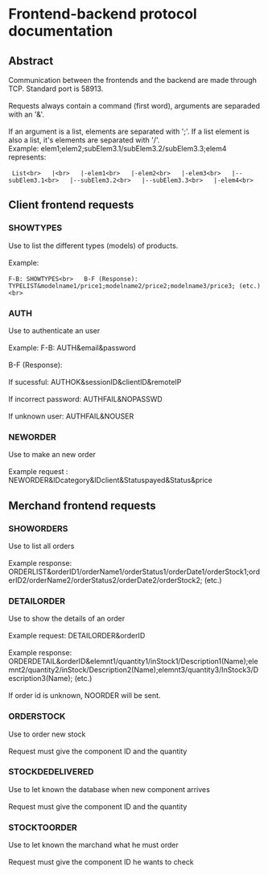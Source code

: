 # Frontend-backend protocol documentation
## Abstract
Communication between the frontends and the backend are made through TCP. Standard port is 58913.<br>  
Requests always contain a command (first word), arguments are separaded with an '&'.<br>  
If an argument is a list, elements are separated with ';'. If a list element is also a list, it's elements are separated with '/'.<br>
Example: 
elem1;elem2;subElem3.1/subElem3.2/subElem3.3;elem4 represents:<br>  
`  List<br>  
  |<br>  
  |-elem1<br>  
  |-elem2<br>  
  |-elem3<br>  
  |--subElem3.1<br>  
  |--subElem3.2<br>  
  |--subElem3.3<br>  
  |-elem4<br>  `
## Client frontend requests
### SHOWTYPES
Use to list the different types (models) of products.<br>  
Example:<br>  
  `F-B: SHOWTYPES<br>  
  B-F (Response): TYPELIST&modelname1/price1;modelname2/price2;modelname3/price3; (etc.) <br>`
### AUTH
Use to authenticate an user<br>  
Example:
  F-B: AUTH&email&password<br>  
  B-F (Response):<br>  
  If sucessful: AUTHOK&sessionID&clientID&remoteIP<br>  
  If incorrect password: AUTHFAIL&NOPASSWD<br>  
  If unknown user: AUTHFAIL&NOUSER<br>  
### NEWORDER
Use to make an new order <br>  
Example request : NEWORDER&IDcategory&IDclient&Statuspayed&Status&price<br>  
## Merchand frontend requests<br>  
### SHOWORDERS
Use to list all orders<br>  
Example response: ORDERLIST&orderID1/orderName1/orderStatus1/orderDate1/orderStock1;orderID2/orderName2/orderStatus2/orderDate2/orderStock2; (etc.)<br>  
### DETAILORDER
Use to show the details of an order<br>  
Example request: DETAILORDER&orderID<br>  
Example response: ORDERDETAIL&orderID&elemnt1/quantity1/inStock1/Description1(Name);elemnt2/quantity2/inStock/Description2(Name);elemnt3/quantity3/InStock3/Description3(Name); (etc.)<br>  
  If order id is unknown, NOORDER will be sent.<br>  
### ORDERSTOCK
Use to order new stock<br>  
Request must give the component ID and the quantity <br>  
### STOCKDEDELIVERED
Use to let known the database when new component arrives<br>  
Request must give the component ID and the quantity<br>  
### STOCKTOORDER
Use to let known the marchand what he must order<br>  
Request must give the component ID he wants to check<br>  
